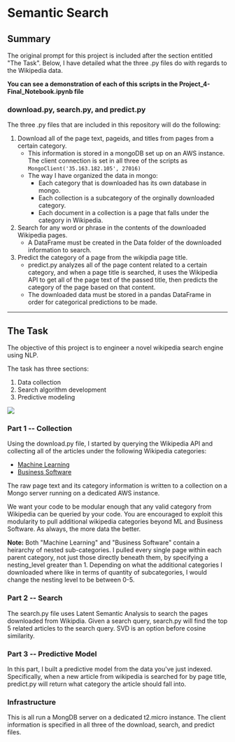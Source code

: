 # Semantic Search

## Summary

The original prompt for this project is included after the section entitled "The Task". Below, I have detailed what the three .py files do with regards to the Wikipedia data.

**You can see a demonstration of each of this scripts in the Project_4-Final_Notebook.ipynb file**

### download.py, search.py, and predict.py

The three .py files that are included in this repository will do the following:
1. Download all of the page text, pageids, and titles from pages from a certain category.
    - This information is stored in a mongoDB set up on an AWS instance. The client connection is set in all three of the scripts as ```MongoClient('35.163.182.105', 27016)```
    - The way I have organized the data in mongo: 
        - Each category that is downloaded has its own database in mongo. 
        - Each collection is a subcategory of the orginally downloaded category.
        - Each document in a collection is a page that falls under the category in Wikipedia.
1. Search for any word or phrase in the contents of the downloaded Wikipedia pages.
    - A DataFrame must be created in the Data folder of the downloaded information to search.
1. Predict the category of a page from the wikipdia page title.
    - predict.py analyzes all of the page content related to a certain category, and when a page title is searched, it uses the Wikipedia API to get all of the page text of the passed title, then predicts the category of the page based on that content.
    - The downloaded data must be stored in a pandas DataFrame in order for categorical predictions to be made.



-----------------------

## The Task
The objective of this project is to engineer a novel wikipedia search engine using NLP.

The task has three sections:
1. Data collection
1. Search algorithm development
1. Predictive modeling

![](http://interactive.blockdiag.com/image?compression=deflate&encoding=base64&src=eJxdjrsOwjAMRXe-wlsmRhaQkDoiMSDxBW5slahtHDmGCiH-nfQxtKy-59zruhPfUsAGPjsA56XvMdIRSIbYCZKD_RncENqQuGBQ3S7TidCwxsynjZUZ1T8m4HqvJlXZnhrBJMHBbWlTDHEeSFravYUXQy_E3TKrwbioMKb5z16UmRxfXZurVY_GjegbhqJIjaXm-wNmzE4W)

### Part 1 -- Collection 

Using the download.py file, I started by querying the Wikipedia API and collecting all of the articles under the following Wikipedia categories:

* [Machine Learning](https://en.wikipedia.org/wiki/Category:Machine_learning)
* [Business Software](https://en.wikipedia.org/wiki/Category:Business_software)

The raw page text and its category information is written to a collection on a Mongo server running on a dedicated AWS instance.

We want your code to be modular enough that any valid category from Wikipedia can be queried by your code. You are encouraged to exploit this modularity to pull additional wikipedia categories beyond ML and Business Software. As always, the more data the better. 

**Note:** Both "Machine Learning" and "Business Software" contain a heirarchy of nested sub-categories. I pulled every single page within each parent category, not just those directly beneath them, by specifying a nesting_level greater than 1. Depending on what the additional categories I downloaded where like in terms of quantity of subcategories, I would change the nesting level to be between 0-5.

### Part 2 -- Search 

The search.py file uses Latent Semantic Analysis to search the pages downloaded from Wikipdia. Given a search query, search.py will find the top 5 related articles to the search query. SVD is an option before cosine similarity.

### Part 3 -- Predictive Model

In this part, I built a predictive model from the data you've just indexed. Specifically, when a new article from wikipedia is searched for by page title, predict.py will return what category the article should fall into. 

### Infrastructure

This is all run a MongDB server on a dedicated t2.micro instance. The client information is specified in all three of the download, search, and predict files. 


